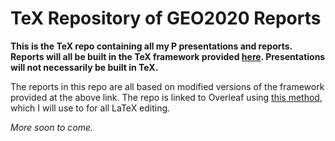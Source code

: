 # TeX Repository of GEO2020 Reports

**This is the TeX repo containing all my P presentations and reports. Reports will all be built in the TeX framework provided [here](https://3d.bk.tudelft.nl/courses/geo2020/templates/). Presentations will not necessarily be built in TeX.**

The reports in this repo are all based on modified versions of the framework provided at the above link. The repo is linked to Overleaf using [this method](https://www.overleaf.com/learn/how-to/How_do_I_push_a_new_project_to_Overleaf_via_git%3F), which I will use to for all LaTeX editing.

_More soon to come._
